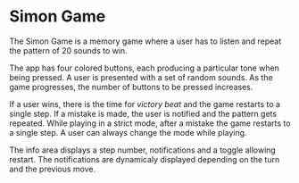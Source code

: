 # Simon Game
The Simon Game is a memory game where a user has to listen and repeat the pattern of 20 sounds to win.

The app has four colored buttons, each producing a particular tone when being pressed. A user is presented with a set of random sounds. As the game progresses, the number of buttons to be pressed increases. 

If a user wins, there is the time for _victory beat_ and the game restarts to a single step. If a mistake is made, the user is notified and the pattern gets repeated. While playing in a strict mode, after a mistake the game restarts to a single step.  A user can always change the mode while playing. 

The info area displays a step number, notifications and a toggle allowing restart. The notifications are dynamicaly displayed depending on the turn and the previous move.
